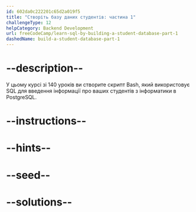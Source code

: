 ```yaml
---
id: 602da0c222201c65d2a019f5
title: "Створіть базу даних студентів: частина 1"
challengeType: 12
helpCategory: Backend Development
url: freeCodeCamp/learn-sql-by-building-a-student-database-part-1
dashedName: build-a-student-database-part-1
---
```


# --description--

У цьому курсі зі 140 уроків ви створите скрипт Bash, який використовує SQL для введення інформації про ваших студентів з інформатики в PostgreSQL.

# --instructions--

# --hints--

# --seed--

# --solutions--
